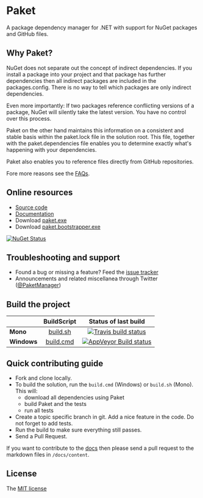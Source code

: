 # Paket

A package dependency manager for .NET with support for NuGet packages and GitHub files.

## Why Paket?

NuGet does not separate out the concept of indirect dependencies. 
If you install a package into your project and that package has further dependencies then all indirect packages are included in the packages.config. 
There is no way to tell which packages are only indirect dependencies.

Even more importantly: If two packages reference conflicting versions of a package, NuGet will silently take the latest version. You have no control over this process.

Paket on the other hand maintains this information on a consistent and stable basis within the paket.lock file in the solution root.
This file, together with the paket.dependencies file enables you to determine exactly what's happening with your dependencies.

Paket also enables you to reference files directly from GitHub repositories.

Fore more reasons see the [FAQs](http://fsprojects.github.io/Paket/faq.html).

## Online resources

 - [Source code][1]
 - [Documentation][2]
 - Download [paket.exe][3]
 - Download [paket.bootstrapper.exe][3]
 
[![NuGet Status](http://img.shields.io/nuget/v/Paket.svg?style=flat)](https://www.nuget.org/packages/Paket/)

 [1]: https://github.com/fsprojects/Paket/
 [2]: http://fsprojects.github.io/Paket/
 [3]: https://github.com/fsprojects/Paket/releases/latest

## Troubleshooting and support

 - Found a bug or missing a feature? Feed the [issue tracker][4]
 - Announcements and related miscellanea through Twitter ([@PaketManager][5])
 
 [4]: https://github.com/fsprojects/Paket/issues
 [5]: http://twitter.com/PaketManager

## Build the project

|  |  BuildScript | Status of last build |
| :------ | :------: | :------: |
| **Mono** | [build.sh](https://github.com/fsprojects/Paket/blob/master/build.sh) | [![Travis build status](https://travis-ci.org/fsprojects/Paket.png)](https://travis-ci.org/fsprojects/Paket) |
| **Windows** | [build.cmd](https://github.com/fsprojects/Paket/blob/master/build.cmd) | [![AppVeyor Build status](https://ci.appveyor.com/api/projects/status/aqs8eux16x4g5p47/branch/master)](https://ci.appveyor.com/project/SteffenForkmann/paket/branch/master) |

## Quick contributing guide

 - Fork and clone locally.
 - To build the solution, run the ```build.cmd``` (Windows) or ```build.sh``` (Mono). This will:
	- download all dependencies using Paket
	- build Paket and the tests
	- run all tests
 - Create a topic specific branch in git. Add a nice feature in the code. Do not forget to add tests.
 - Run the build to make sure everything still passes.
 - Send a Pull Request.

If you want to contribute to the [docs][2] then please send a pull request to the markdown files in `/docs/content`.

## License

The [MIT license][6]

 [6]: https://github.com/fsprojects/Paket/blob/master/LICENSE.txt